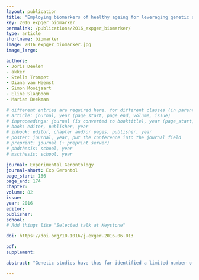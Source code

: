 ```yaml
---
layout: publication
title: "Employing biomarkers of healthy ageing for leveraging genetic studies into human longevity"
key: 2016_expger_biomarker
permalink: /publications/2016_expger_biomarker/
type: article
shortname: biomarker
image: 2016_expger_biomarker.jpg
image_large:

authors:
- Joris Deelen
- akker
- Stella Trompet
- Diana van Heemst
- Simon Mooijaart
- Eline Slagboom
- Marian Beekman

# different entries are required here, for different classes (in parentheses; optional for bibTeX but add them if available):
# article: journal, year (page_start, page_end, volume, issue)
# inproceedings: journal (is converted to booktitle), year (page_start, page_end)
# book: editor, publisher, year
# inbook: editor, chapter and/or pages, publisher, year
# poster: journal, year, put the conference into the journal field
# preprint: journal (+ preprint server)
# phdthesis: school, year
# mscthesis: school, year

journal: Experimental Gerontology
journal-short: Exp Gerontol
page_start: 166
page_end: 174
chapter:
volume: 82
issue: 
year: 2016
editor:
publisher:
school:
# Add things like "Selected talk at Keystone"

doi: https://doi.org/10.1016/j.exger.2016.06.013

pdf:
supplement:

abstract: "Genetic studies have thus far identified a limited number of loci associated with human longevity by applying age at death or survival up to advanced ages as phenotype. As an alternative approach, one could first try to identify biomarkers of healthy ageing and the genetic variants associated with these traits and subsequently determine the association of these variants with human longevity. In the present study, we used this approach by testing whether the 35 baseline serum parameters measured in the Leiden Longevity Study (LLS) meet the proposed criteria for a biomarker of healthy ageing. The LLS consists of 421 families with long-lived siblings of European descent, who were recruited together with their offspring and the spouses of the offspring (controls). To test the four criteria for a biomarker of healthy ageing in the LLS, we determined the association of the serum parameters with chronological age, familial longevity, general practitioner-reported general health, and mortality. Out of the 35 serum parameters, we identified glucose, insulin, and triglycerides as biomarkers of healthy ageing, meeting all four criteria in the LLS. We subsequently showed that the genetic variants previously associated with these parameters are significantly enriched in the largest genome-wide association study for human longevity. In conclusion, we showed that biomarkers of healthy ageing can be used to leverage genetic studies into human longevity. We identified several genetic variants influencing the variation in glucose, insulin and triglycerides that contribute to human longevity."

---
```

